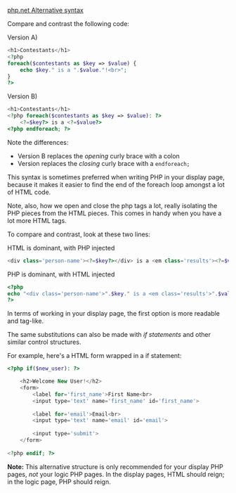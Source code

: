 [php.net Alternative syntax](http://us1.php.net/manual/en/control-structures.alternative-syntax.php)

Compare and contrast the following code:

Version A)

~~~php
<h1>Contestants</h1> 
<?php 
foreach($contestants as $key => $value) {
	echo $key." is a ".$value."!<br>";
}
?>	
~~~

Version B)

~~~php
<h1>Contestants</h1> 
<?php foreach($contestants as $key => $value): ?>
	<?=$key?> is a <?=$value?>
<?php endforeach; ?>
~~~

Note the differences:

* Version B replaces the *opening* curly brace with a colon
* Version replaces the *closing* curly brace with a `endforeach;`

This syntax is sometimes preferred when writing PHP in your display page, because it makes it easier to find the end of the foreach loop amongst a lot of HTML code.

Note, also, how we open and close the php tags a lot, really isolating the PHP pieces from the HTML pieces. This comes in handy when you have a lot more HTML tags.

To compare and contrast, look at these two lines:

HTML is dominant, with PHP injected

~~~php
<div class='person-name'><?=$key?></div> is a <em class='results'><?=$value?></div>
~~~

PHP is dominant, with HTML injected

~~~php
<?php
echo "<div class='person-name'>".$key." is a <em class='results'>".$value."</div>";
?>
~~~

In terms of working in your display page, the first option is more readable and tag-like.

The same substitutions can also be made with *if statements* and other similar control structures.

For example, here's a HTML form wrapped in a if statement:

~~~php
<?php if($new_user): ?>

	<h2>Welcome New User!</h2>
	<form>
		<label for='first_name'>First Name<br>
		<input type='text' name='first_name' id='first_name'>
		
		<label for='email'>Email<br>
		<input type='text' name='email' id='email'>
		
		<input type='submit'>
	</form>
	
<?php endif; ?>
~~~

__Note:__ 
This alternative structure is only recommended for your display PHP pages, *not* your logic PHP pages. In the display pages, HTML should reign; in the logic page, PHP should reign.
	